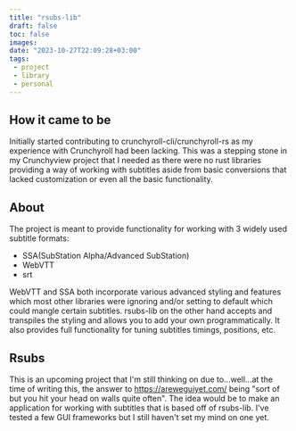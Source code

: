 ```yaml
---
title: "rsubs-lib"
draft: false
toc: false
images:
date: "2023-10-27T22:09:28+03:00"
tags:
 - project
 - library
 - personal
---
```


## How it came to be

Initially started contributing to crunchyroll-cli/crunchyroll-rs as my experience with Crunchyroll had been lacking. This was a stepping stone in my Crunchyview project that I needed as there were no rust libraries providing a way of working with subtitles aside from basic conversions that lacked customization or even all the basic functionality.

## About

The project is meant to provide functionality for working with 3 widely used subtitle formats:
- SSA(SubStation Alpha/Advanced SubStation)
- WebVTT
- srt

WebVTT and SSA both incorporate various advanced styling and features which most other libraries were ignoring and/or setting to default which could mangle certain subtitles. rsubs-lib on the other hand accepts and transpiles the styling and allows you to add your own programmatically.
It also provides full functionality for tuning subtitles timings, positions, etc.

## Rsubs

This is an upcoming project that I'm still thinking on due to...well...at the time of writing this, the answer to https://areweguiyet.com/ being "sort of but you hit your head on walls quite often".
The idea would be to make an application for working with subtitles that is based off of rsubs-lib. I've tested a few GUI frameworks but I still haven't set my mind on one yet.
